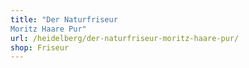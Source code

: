 ```yaml
---
title: "Der Naturfriseur
Moritz Haare Pur"
url: /heidelberg/der-naturfriseur-moritz-haare-pur/
shop: Friseur
---
```

